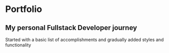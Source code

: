 # Portfolio
## My personal Fullstack Developer journey
Started with a basic list of accomplishments and gradually added styles and functionality
